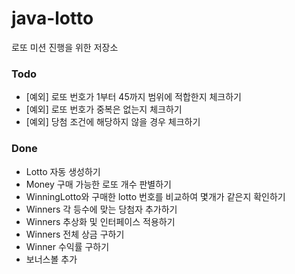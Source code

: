 # java-lotto
로또 미션 진행을 위한 저장소

### Todo
* [예외] 로또 번호가 1부터 45까지 범위에 적합한지 체크하기
* [예외] 로또 번호가 중복은 없는지 체크하기
* [예외] 당첨 조건에 해당하지 않을 경우 체크하기

### Done
* Lotto 자동 생성하기
* Money 구매 가능한 로또 개수 판별하기
* WinningLotto와 구매한 lotto 번호를 비교하여 몇개가 같은지 확인하기
* Winners 각 등수에 맞는 당첨자 추가하기
* Winners 추상화 및 인터페이스 적용하기
* Winners 전체 상금 구하기
* Winner 수익률 구하기
* 보너스볼 추가
